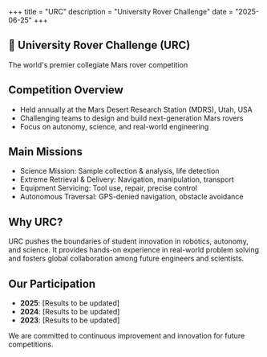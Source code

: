 +++
title = "URC"
description = "University Rover Challenge"
date = "2025-06-25"
+++

<section class="max-w-3xl mx-auto py-12 px-4">
  <div class="text-center mb-10">
    <h1 class="text-4xl md:text-5xl font-extrabold mb-4">🚀 University Rover Challenge (URC)</h1>
    <p class="text-lg md:text-xl text-gray-700 font-medium">The world's premier collegiate Mars rover competition</p>
  </div>
  <div class="grid md:grid-cols-2 gap-8 mb-10">
    <div class="bg-white rounded-2xl shadow p-8 flex flex-col items-center">
      <h2 class="text-xl font-bold mb-2 text-indigo-700">Competition Overview</h2>
      <ul class="text-gray-700 list-disc list-inside text-base">
        <li>Held annually at the Mars Desert Research Station (MDRS), Utah, USA</li>
        <li>Challenging teams to design and build next-generation Mars rovers</li>
        <li>Focus on autonomy, science, and real-world engineering</li>
      </ul>
    </div>
    <div class="bg-white rounded-2xl shadow p-8 flex flex-col items-center">
      <h2 class="text-xl font-bold mb-2 text-indigo-700">Main Missions</h2>
      <ul class="text-gray-700 list-disc list-inside text-base">
        <li>Science Mission: Sample collection & analysis, life detection</li>
        <li>Extreme Retrieval & Delivery: Navigation, manipulation, transport</li>
        <li>Equipment Servicing: Tool use, repair, precise control</li>
        <li>Autonomous Traversal: GPS-denied navigation, obstacle avoidance</li>
      </ul>
    </div>
  </div>
  <div class="bg-indigo-50 rounded-2xl shadow p-8 mb-10 text-center">
    <h2 class="text-xl font-bold mb-2 text-indigo-700">Why URC?</h2>
    <p class="text-gray-700">URC pushes the boundaries of student innovation in robotics, autonomy, and science. It provides hands-on experience in real-world problem solving and fosters global collaboration among future engineers and scientists.</p>
  </div>
  <div class="bg-white rounded-2xl shadow p-8 text-center">
    <h2 class="text-xl font-bold mb-2 text-indigo-700">Our Participation</h2>
    <ul class="text-gray-700 list-disc list-inside text-base mb-2">
      <li><b>2025</b>: [Results to be updated]</li>
      <li><b>2024</b>: [Results to be updated]</li>
      <li><b>2023</b>: [Results to be updated]</li>
    </ul>
    <p class="text-gray-600 text-sm">We are committed to continuous improvement and innovation for future competitions.</p>
  </div>
</section>
